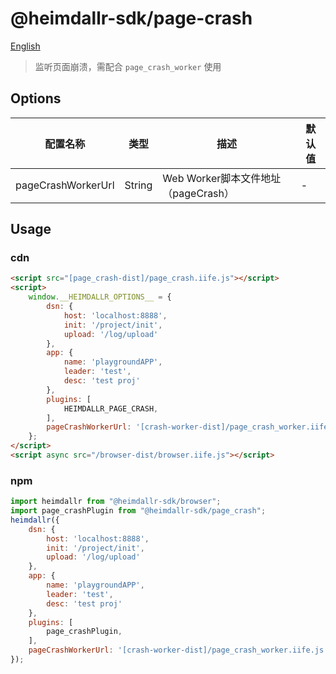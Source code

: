 # @heimdallr-sdk/page-crash

[English](./README_en.md)

> 监听页面崩溃，需配合 `page_crash_worker` 使用

## Options

|配置名称|类型|描述|默认值|
|-|-|-|-|
|pageCrashWorkerUrl|String|Web Worker脚本文件地址（pageCrash）|-|

## Usage

### cdn

```html
<script src="[page_crash-dist]/page_crash.iife.js"></script>
<script>
    window.__HEIMDALLR_OPTIONS__ = {
        dsn: {
            host: 'localhost:8888',
            init: '/project/init',
            upload: '/log/upload'
        },
        app: {
            name: 'playgroundAPP',
            leader: 'test',
            desc: 'test proj'
        },
        plugins: [
            HEIMDALLR_PAGE_CRASH,
        ],
        pageCrashWorkerUrl: '[crash-worker-dist]/page_crash_worker.iife.js'
    };
</script>
<script async src="/browser-dist/browser.iife.js"></script>
```

### npm

```js
import heimdallr from "@heimdallr-sdk/browser";
import page_crashPlugin from "@heimdallr-sdk/page_crash";
heimdallr({
    dsn: {
        host: 'localhost:8888',
        init: '/project/init',
        upload: '/log/upload'
    },
    app: {
        name: 'playgroundAPP',
        leader: 'test',
        desc: 'test proj'
    },
    plugins: [
        page_crashPlugin,
    ],
    pageCrashWorkerUrl: '[crash-worker-dist]/page_crash_worker.iife.js'
});
```
